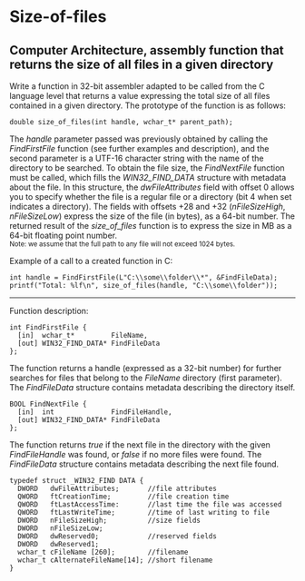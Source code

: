 # Size-of-files
Computer Architecture, assembly function that returns the size of all files in a given directory 
---
Write a function in 32-bit assembler adapted to be called from the C language level that returns a value expressing the total size of all files contained in a given directory. The prototype of the function is as follows:  
```
double size_of_files(int handle, wchar_t* parent_path); 
```
The *handle* parameter passed was previously obtained by calling the *FindFirstFile* function (see further examples and description), and the second parameter is a UTF-16 character string with the name of the directory to be searched. To obtain the file size, the *FindNextFile* function must be called, which fills the *WIN32_FIND_DATA* structure with metadata about the file. In this structure, the *dwFileAttributes* field with offset 0 allows you to specify whether the file is a regular file or a directory (bit 4 when set indicates a directory). The fields with offsets +28 and +32 (*nFileSizeHigh*, *nFileSizeLow*) express the size of the file (in bytes), as a 64-bit number. The returned result of the *size_of_files* function is to express the size in MB as a 64-bit floating point number.  
<sub>Note: we assume that the full path to any file will not exceed 1024 bytes.</sub>  

Example of a call to a created function in C:  
```
int handle = FindFirstFile(L"C:\\some\\folder\\*", &FindFileData); 
printf("Total: %lf\n", size_of_files(handle, "C:\\some\\folder"));
```

---

Function description:  
```
int FindFirstFile {
  [in]  wchar_t*         FileName,
  [out] WIN32_FIND_DATA* FindFileData
};
```
The function returns a handle (expressed as a 32-bit number) for further searches for files that belong to the *FileName* directory (first parameter). The *FindFileData* structure contains metadata describing the directory itself.  
  
```
BOOL FindNextFile {
  [in]  int              FindFileHandle,
  [out] WIN32_FIND_DATA* FindFileData
};
```
The function returns *true* if the next file in the directory with the given *FindFileHandle* was found, or *false* if no more files were found. The *FindFileData* structure contains metadata describing the next file found.
```
typedef struct _WIN32_FIND DATA {
  DWORD   dwFileAttributes;       //file attributes
  QWORD   ftCreationTime;         //file creation time
  QWORD   ftLastAccessTime:       //last time the file was accessed
  QWORD   ftLastWriteTime;        //time of last writing to file
  DWORD   nFileSizeHigh;          //size fields
  DWORD   nFileSizeLow;      
  DWORD   dwReserved0;            //reserved fields
  DWORD   dwReserved1;
  wchar_t cFileName [260];        //filename
  wchar_t cAlternateFileName[14]; //short filename
}
```
